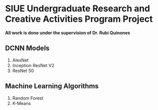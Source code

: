 # SIUE Undergraduate Research and Creative Activities Program Project
**All work is done under the supervision of Dr. Rubi Quinones**
## DCNN Models
1. AlexNet
2. Inception ResNet V2
3. ResNet 50
## Machine Learning Algorithms
1. Random Forest
2. K-Means
